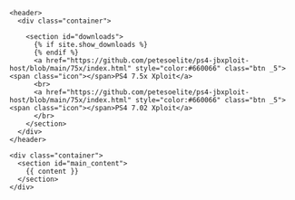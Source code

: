 <html lang="{{ site.lang | default: "en-US" }}">
  <head>
    <meta charset='utf-8'>
    <meta http-equiv="X-UA-Compatible" content="IE=edge">
    <meta name="viewport" content="width=device-width, initial-scale=1">
    <link rel="stylesheet" href="{{ '/assets/css/style.css?v=' | append: site.github.build_revision | relative_url }}">

  </head>

  <body>

    <header>
      <div class="container">

        <section id="downloads">
          {% if site.show_downloads %}
          {% endif %}
          <a href="https://github.com/petesoelite/ps4-jbxploit-host/blob/main/75x/index.html" style="color:#660066" class="btn _5"><span class="icon"></span>PS4 7.5x Xploit</a>
          <br>
          <a href="https://github.com/petesoelite/ps4-jbxploit-host/blob/main/75x/index.html" style="color:#660066" class="btn _5"><span class="icon"></span>PS4 7.02 Xploit</a>
          </br>
        </section>
      </div>
    </header>

    <div class="container">
      <section id="main_content">
        {{ content }}
      </section>
    </div>
  </body>
</html>
